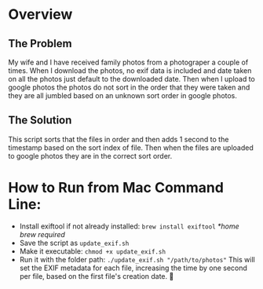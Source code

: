# Overview
## The Problem
My wife and I have received family photos from a photograper a couple of times.
When I download the photos, no exif data is included and date taken on all the photos just default to the downloaded date.
Then when I upload to google photos the photos do not sort in the order that they were taken and they are all jumbled based on an unknown sort order in google photos.

## The Solution
This script sorts that the files in order and then adds 1 second to the timestamp based on the sort index of file.
Then when the files are uploaded to google photos they are in the correct sort order.

# How to Run from Mac Command Line:
- Install exiftool if not already installed: ```brew install exiftool```   _*home brew required_
- Save the script as ```update_exif.sh```
- Make it executable: ```chmod +x update_exif.sh```
- Run it with the folder path: ```./update_exif.sh "/path/to/photos"```
This will set the EXIF metadata for each file, increasing the time by one second per file, based on the first file's creation date. 🚀

